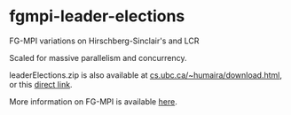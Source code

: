fgmpi-leader-elections
======================

FG-MPI variations on Hirschberg-Sinclair's and LCR

Scaled for massive parallelism and concurrency. 

leaderElections.zip is also available at <a href="http://www.cs.ubc.ca/~humaira/download.html">cs.ubc.ca/~humaira/download.html</a>, or this <a href="http://www.cs.ubc.ca/~humaira/code/leaderElections.zip">direct link</a>. 


More information on FG-MPI is available <a href="http://www.cs.ubc.ca/~humaira/fgmpi.html">here</a>.
